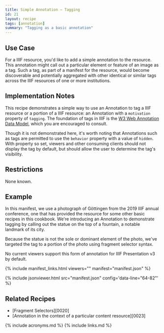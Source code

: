 ```yaml
---
title: Simple Annotation — Tagging
id: 21
layout: recipe
tags: [annotation]
summary: "Tagging as a basic annotation"
---
```


## Use Case

For a IIIF resource, you'd like to add a simple annotation to the resource. This annotation might call out a particular element or feature of an image as a tag. Such a tag, as part of a manifest for the resource, would become discoverable and potentially aggregated with other identical or similar tags across the IIIF resources of one or more institutions.

## Implementation Notes

This recipe demonstrates a simple way to use an Annotation to tag a IIIF resource or a portion of a IIIF resource: an Annotation with a `motivation` property of `tagging`. The foundation of tags in IIIF is the [W3 Web Annotation Data Model](http://w3.org/TR/annotation-model/), which you are encouraged to consult.

Though it is not demonstrated here, it's worth noting that Annotations such as tags are permitted to use the `behavior` property with a value of `hidden`. With property so set, viewers and other consuming clients should not display the tag by default, but should allow the user to determine the tag's visibility.

## Restrictions

None known.

## Example

In this manifest, we use a photograph of Göttingen from the 2019 IIIF annual conference, one that has provided the resource for some other basic recipes in this cookbook. We're introducing an Annotation to demonstrate tagging by calling out the statue on the top of a fountain, a notable landmark of its city.

Because the statue is not the sole or dominant element of the photo, we've targeted the tag to a portion of the photo using fragment selector syntax.

No current viewers support this form of annotation for IIIF Presentation v3 by default.

{% include manifest_links.html viewers="" manifest="manifest.json" %}

{% include jsonviewer.html src="manifest.json" config='data-line="64-82"' %}

## Related Recipes

* [Fragment Selectors][0020]
* [Annotation in the context of a particular content resource][0023]

{% include acronyms.md %}
{% include links.md %}

